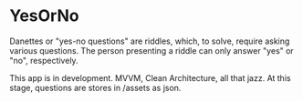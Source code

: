 # YesOrNo
Danettes or "yes-no questions" are riddles, which, to solve, require asking various questions. The person presenting a riddle can only answer "yes" or "no", respectively.

This app is in development. MVVM, Clean Architecture, all that jazz. At this stage, questions are stores in /assets as json.

